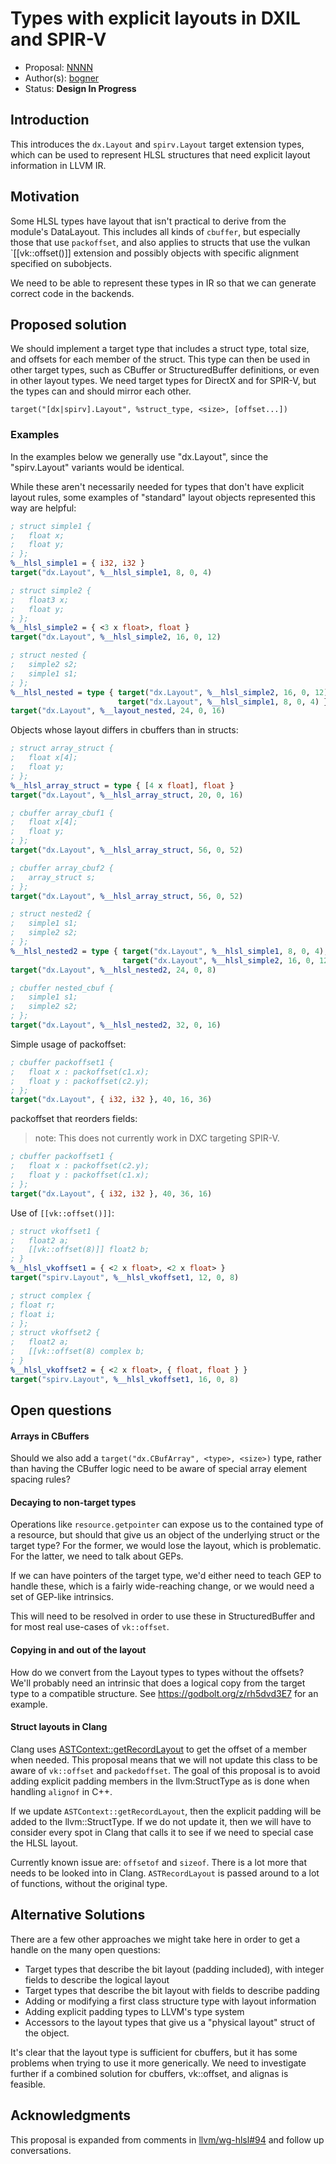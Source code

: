 <!-- {% raw %} -->

# Types with explicit layouts in DXIL and SPIR-V

* Proposal: [NNNN](NNNN-explicit-layout-struct.md)
* Author(s): [bogner](https://github.com/bogner)
* Status: **Design In Progress**

## Introduction

This introduces the `dx.Layout` and `spirv.Layout` target extension types,
which can be used to represent HLSL structures that need explicit layout
information in LLVM IR.

## Motivation

Some HLSL types have layout that isn't practical to derive from the module's
DataLayout. This includes all kinds of `cbuffer`, but especially those that use
`packoffset`, and also applies to structs that use the vulkan `[[vk::offset()]]
extension and possibly objects with specific alignment specified on subobjects.

We need to be able to represent these types in IR so that we can generate
correct code in the backends.

## Proposed solution

We should implement a target type that includes a struct type, total size, and
offsets for each member of the struct. This type can then be used in other
target types, such as CBuffer or StructuredBuffer definitions, or even in other
layout types. We need target types for DirectX and for SPIR-V, but the types
can and should mirror each other.

```
target("[dx|spirv].Layout", %struct_type, <size>, [offset...])
```

### Examples

In the examples below we generally use "dx.Layout", since the "spirv.Layout"
variants would be identical.

While these aren't necessarily needed for types that don't have explicit layout
rules, some examples of "standard" layout objects represented this way are
helpful:

```llvm
; struct simple1 {
;   float x;
;   float y;
; };
%__hlsl_simple1 = { i32, i32 }
target("dx.Layout", %__hlsl_simple1, 8, 0, 4)

; struct simple2 {
;   float3 x;
;   float y;
; };
%__hlsl_simple2 = { <3 x float>, float }
target("dx.Layout", %__hlsl_simple2, 16, 0, 12)

; struct nested {
;   simple2 s2;
;   simple1 s1;
; };
%__hlsl_nested = type { target("dx.Layout", %__hlsl_simple2, 16, 0, 12),
                        target("dx.Layout", %__hlsl_simple1, 8, 0, 4) }
target("dx.Layout", %__layout_nested, 24, 0, 16)
```

Objects whose layout differs in cbuffers than in structs:

```llvm
; struct array_struct {
;   float x[4];
;   float y;
; };
%__hlsl_array_struct = type { [4 x float], float }
target("dx.Layout", %__hlsl_array_struct, 20, 0, 16)

; cbuffer array_cbuf1 {
;   float x[4];
;   float y;
; };
target("dx.Layout", %__hlsl_array_struct, 56, 0, 52)

; cbuffer array_cbuf2 {
;   array_struct s;
; };
target("dx.Layout", %__hlsl_array_struct, 56, 0, 52)

; struct nested2 {
;   simple1 s1;
;   simple2 s2;
; };
%__hlsl_nested2 = type { target("dx.Layout", %__hlsl_simple1, 8, 0, 4),
                         target("dx.Layout", %__hlsl_simple2, 16, 0, 12) }
target("dx.Layout", %__hlsl_nested2, 24, 0, 8)

; cbuffer nested_cbuf {
;   simple1 s1;
;   simple2 s2;
; };
target("dx.Layout", %__hlsl_nested2, 32, 0, 16)
```

Simple usage of packoffset:

```llvm
; cbuffer packoffset1 {
;   float x : packoffset(c1.x);
;   float y : packoffset(c2.y);
; };
target("dx.Layout", { i32, i32 }, 40, 16, 36)
```

packoffset that reorders fields:
> note: This does not currently work in DXC targeting SPIR-V.

```llvm
; cbuffer packoffset1 {
;   float x : packoffset(c2.y);
;   float y : packoffset(c1.x);
; };
target("dx.Layout", { i32, i32 }, 40, 36, 16)
```

Use of `[[vk::offset()]]`:

```llvm
; struct vkoffset1 {
;   float2 a;
;   [[vk::offset(8)]] float2 b;
; }
%__hlsl_vkoffset1 = { <2 x float>, <2 x float> }
target("spirv.Layout", %__hlsl_vkoffset1, 12, 0, 8)

; struct complex {
; float r;
; float i;
; };
; struct vkoffset2 {
;   float2 a;
;   [[vk::offset(8) complex b;
; }
%__hlsl_vkoffset2 = { <2 x float>, { float, float } }
target("spirv.Layout", %__hlsl_vkoffset1, 16, 0, 8)
```

## Open questions

#### Arrays in CBuffers

Should we also add a `target("dx.CBufArray", <type>, <size>)` type, rather than
having the CBuffer logic need to be aware of special array element spacing
rules?

#### Decaying to non-target types

Operations like `resource.getpointer` can expose us to the contained type of a
resource, but should that give us an object of the underlying struct or the
target type? For the former, we would lose the layout, which is problematic.
For the latter, we need to talk about GEPs.

If we can have pointers of the target type, we'd either need to teach GEP to
handle these, which is a fairly wide-reaching change, or we would need a set of
GEP-like intrinsics.

This will need to be resolved in order to use these in StructuredBuffer and for
most real use-cases of `vk::offset`.

#### Copying in and out of the layout

How do we convert from the Layout types to types without the offsets? We'll
probably need an intrinsic that does a logical copy from the target type to a
compatible structure. See https://godbolt.org/z/rh5dvd3E7 for an example.

#### Struct layouts in Clang

Clang uses [ASTContext::getRecordLayout] to get the offset of a member when
needed. This proposal means that we will not update this class to be aware of
`vk::offset` and `packedoffset`. The goal of this proposal is to avoid adding
explicit padding members in the llvm:StructType as is done when handling
`alignof` in C++.

[ASTContext::getRecordLayout]: https://github.com/llvm/llvm-project/blob/aa9e519b2423/clang/lib/AST/RecordLayoutBuilder.cpp#L3321

If we update `ASTContext::getRecordLayout`, then the explicit padding will be
added to the llvm::StructType. If we do not update it, then we will have to
consider every spot in Clang that calls it to see if we need to special case
the HLSL layout.

Currently known issue are: `offsetof` and `sizeof`. There is a lot more that
needs to be looked into in Clang. `ASTRecordLayout` is passed around to a lot
of functions, without the original type.

## Alternative Solutions

There are a few other approaches we might take here in order to get a handle on
the many open questions:

- Target types that describe the bit layout (padding included), with
  integer fields to describe the logical layout
- Target types that describe the bit layout with fields to describe padding
- Adding or modifying a first class structure type with layout information
- Adding explicit padding types to LLVM's type system
- Accessors to the layout types that give us a "physical layout" struct of the
  object.

It's clear that the layout type is sufficient for cbuffers, but it has some
problems when trying to use it more generically. We need to investigate further
if a combined solution for cbuffers, vk::offset, and alignas is feasible.

## Acknowledgments

This proposal is expanded from comments in [llvm/wg-hlsl#94] and follow up
conversations.

[llvm/wg-hlsl#94]: https://github.com/llvm/wg-hlsl/pull/94

<!-- {% endraw %} -->
